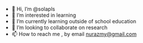 - 👋 Hi, I’m @solapls
- 👀 I’m interested in learning
- 🌱 I’m currently learning outside of school education
- 💞️ I’m looking to collaborate on research
- 📫 How to reach me , by email nurazmy@gmail.com

<!---
solapls/solapls is a ✨ special ✨ repository because its `README.md` (this file) appears on your GitHub profile.
You can click the Preview link to take a look at your changes.
--->
